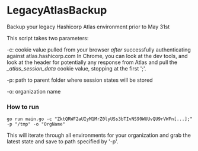 # LegacyAtlasBackup
Backup your legacy Hashicorp Atlas environment prior to May 31st

This script takes two parameters:

-c:  cookie value pulled from your browser *after* successfully authenticating against atlas.hashicorp.com
In Chrome, you can look at the dev tools, and look at the header for potentially any response from Atlas and pull the *_atlas_session_data* cookie value, stopping at the first ';'.

-p: path to parent folder where session states will be stored

-o: organization name

### How to run
```go run main.go -c "ZktQRWF2aUIyM1MrZ0lyUSs3bTIvNS90WUUvQU9rVWFn[...];" -p "/tmp" -o "OrgName" ```

This will iterate through all environments for your organization and grab the latest state and save to path specified by '-p'.  

